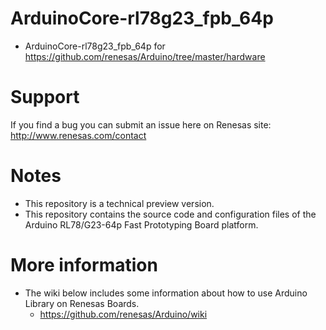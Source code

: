 # ArduinoCore-rl78g23_fpb_64p
* ArduinoCore-rl78g23_fpb_64p for https://github.com/renesas/Arduino/tree/master/hardware

# Support
If you find a bug you can submit an issue here on Renesas site:  
http://www.renesas.com/contact 

# Notes
* This repository is a technical preview version.
* This repository contains the source code and configuration files of the Arduino RL78/G23-64p Fast Prototyping Board platform.

# More information
* The wiki below includes some information about how to use Arduino Library on Renesas Boards.
  * https://github.com/renesas/Arduino/wiki
